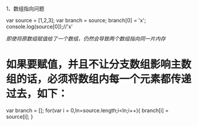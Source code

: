 1、数组指向问题

var source = [1,2,3];
var branch = source;
branch[0] = 'x';
console.log(source[0]);//'x'

*即使将原数组赋值给了一个数组，仍然会导致两个数组指向同一片内存*

如果要赋值，并且不让分支数组影响主数组的话，必须将数组内每一个元素都传递过去，如下：
===
var branch = [];
for(var i = 0,ln=source.length;i<ln;i++){
  branch[i] = source[i];
}

